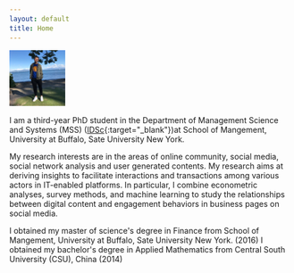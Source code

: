 ```yaml
---
layout: default
title: Home
---
```


<img src="image/picture.jpg" alt="alt text" width="100px" height="100px">

I am a third-year PhD student in the Department of Management Science and Systems (MSS) ([IDSc](http://mgt.buffalo.edu/degree-programs/phd-in-management/science-systems/current-students.html){:target="_blank"})at School of Mangement, University at Buffalo, Sate University New York.

My research interests are in the areas of online community, social media, social network analysis and user generated contents. My research aims at deriving insights to facilitate interactions and transactions among various actors in IT-enabled platforms. In particular, I combine econometric analyses, survey methods, and machine learning to study the relationships between digital content and engagement behaviors in business pages on social media.

I obtained my master of science's degree in Finance from School of Mangement, University at Buffalo, Sate University New York. (2016) 
I obtained my bachelor's degree in Applied Mathematics from Central South University (CSU), China (2014)

